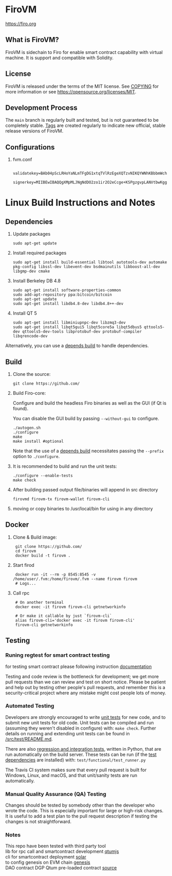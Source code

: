 FiroVM
=====================================

https://firo.org

What is FiroVM?
----------------

FiroVM is sidechain to Firo for enable smart contract capability with virtual machine. It is support and compatible with Solidity.

License
-------

FiroVM is released under the terms of the MIT license. See [COPYING](COPYING) for more
information or see https://opensource.org/licenses/MIT.

Development Process
-------------------

The `main` branch is regularly built and tested, but is not guaranteed to be
completely stable. [Tags](https://github.com/nopslide/firovm/tags) are created
regularly to indicate new official, stable release versions of FiroVM.

Configurations
-------------------
1. fvm.conf
        
        validatekey=BAb04pScLRHoYaNLmTFgDG1xtqTVlRzEgeXQTzvNIKQYWNhKBbbmWchat1MbA0VOT/KnNmBA01Hbz4zhcf/7KSE=
        signerkey=MIIBEwIBAQQgXMpMLJNgNdDO2zo1ir2O2eCcge+KSPgzgvpLANVtbwKggaUwgaICAQEwLAYHKoZIzj0BAQIhAP////////////////////////////////////7///wvMAYEAQAEAQcEQQR5vmZ++dy7rFWgYpXOhwsHApv82y3OKNlZ8oFbFvgXmEg62ncmo8RlXaT7/A4RCKj9F7RIpoVUGZxH0I/7ENS4AiEA/////////////////////rqu3OavSKA7v9JejNA2QUECAQGhRANCAAQG9OKUnC0R6GGjS5kxYAxtcbak1ZUcxIHl0E87zSCkGFjYSgW25lnIWrdTGwNFTk/ypzZgQNNR28+M4XH/+ykh

Linux Build Instructions and Notes
==================================

Dependencies
----------------------
1.  Update packages

        sudo apt-get update

2.  Install required packages

        sudo apt-get install build-essential libtool autotools-dev automake pkg-config libssl-dev libevent-dev bsdmainutils libboost-all-dev libgmp-dev cmake

3.  Install Berkeley DB 4.8

        sudo apt-get install software-properties-common
        sudo add-apt-repository ppa:bitcoin/bitcoin
        sudo apt-get update
        sudo apt-get install libdb4.8-dev libdb4.8++-dev

4.  Install QT 5

        sudo apt-get install libminiupnpc-dev libzmq3-dev
        sudo apt-get install libqt5gui5 libqt5core5a libqt5dbus5 qttools5-dev qttools5-dev-tools libprotobuf-dev protobuf-compiler libqrencode-dev

Alternatively, you can use a [depends build](depends/README.md) to handle dependencies.

Build
----------------------
1.  Clone the source:

        git clone https://github.com/

2.  Build Firo-core:

    Configure and build the headless Firo binaries as well as the GUI (if Qt is found).

    You can disable the GUI build by passing `--without-gui` to configure.
        
        ./autogen.sh
        ./configure
        make
        make install #optional

    Note that the use of a [depends build](depends/README.md) necessitates passing the `--prefix` option to `./configure`.

3.  It is recommended to build and run the unit tests:

        ./configure --enable-tests
        make check

4.  After building passed output file/binaries will append in src directory

        firovmd firovm-tx firovm-wallet firovm-cli

5.  moving or copy binaries to /usr/local/bin for using in any directory

Docker
----------------------
1. Clone & Build image:

        git clone https://github.com/
        cd firovm
        docker build -t firovm .

2. Start firod

        docker run -it --rm -p 8545:8545 -v /home/user/.fvm:/home/firovm/.fvm --name firovm firovm
        # Logs...

3. Call rpc

        # On another terminal
        docker exec -it firovm firovm-cli getnetworkinfo

        # Or make it callable by just `firovm-cli`
        alias firovm-cli='docker exec -it firovm firovm-cli'
        firovm-cli getnetworkinfo
Testing
-------

### Runing regtest for smart contract testing
 for testing smart contract please following instruction [documentation](doc/run-regtest-smartcontract.md)

Testing and code review is the bottleneck for development; we get more pull
requests than we can review and test on short notice. Please be patient and help out by testing
other people's pull requests, and remember this is a security-critical project where any mistake might cost people
lots of money.

### Automated Testing

Developers are strongly encouraged to write [unit tests](src/test/README.md) for new code, and to
submit new unit tests for old code. Unit tests can be compiled and run
(assuming they weren't disabled in configure) with: `make check`. Further details on running
and extending unit tests can be found in [/src/test/README.md](/src/test/README.md).

There are also [regression and integration tests](/test), written
in Python, that are run automatically on the build server.
These tests can be run (if the [test dependencies](/test) are installed) with: `test/functional/test_runner.py`

The Travis CI system makes sure that every pull request is built for Windows, Linux, and macOS, and that unit/sanity tests are run automatically.

### Manual Quality Assurance (QA) Testing

Changes should be tested by somebody other than the developer who wrote the
code. This is especially important for large or high-risk changes. It is useful
to add a test plan to the pull request description if testing the changes is
not straightforward.

### Notes 

This repo have been tested with third party tool  
lib for rpc call and smartcontract development [qtumjs](https://github.com/qtumproject/qtumjs)  
cli for smartcontract deployment [solar](https://github.com/qtumproject/solar)  
to config genesis on EVM chain [genesis](./src/cpp-ethereum/libethashseal/genesis/fvmMainNetwork.cpp)  
DAO contract DGP Qtum pre-loaded contract [source](https://github.com/qtumproject/qtum-dgp)
